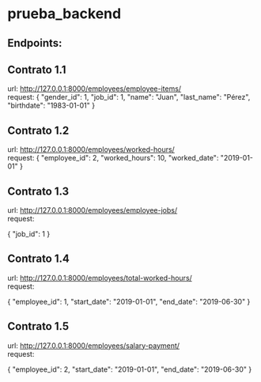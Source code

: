 # prueba_backend

## Endpoints:
## Contrato 1.1
  url:
  http://127.0.0.1:8000/employees/employee-items/ <br />
 request:
  {
    "gender_id": 1, 
    "job_id": 1, 
    "name": "Juan", 
    "last_name": "Pérez", 
    "birthdate": "1983-01-01" 
 }
 
 ## Contrato 1.2
 
 url:
  http://127.0.0.1:8000/employees/worked-hours/ <br />
  request:
  {
    "employee_id": 2, 
    "worked_hours": 10, 
    "worked_date": "2019-01-01" 
}


 ## Contrato 1.3
 
 url:
  http://127.0.0.1:8000/employees/employee-jobs/ <br />
  request:
  
{
    "job_id": 1
}

 ## Contrato 1.4
 
 url:
  http://127.0.0.1:8000/employees/total-worked-hours/ <br />
  request:
  
{
    "employee_id": 1, 
    "start_date": "2019-01-01", 
    "end_date": "2019-06-30"
}


## Contrato 1.5
 
 url:
  http://127.0.0.1:8000/employees/salary-payment/ <br />
  request:
  
{
    "employee_id": 2, 
    "start_date": "2019-01-01", 
    "end_date": "2019-06-30"
}

